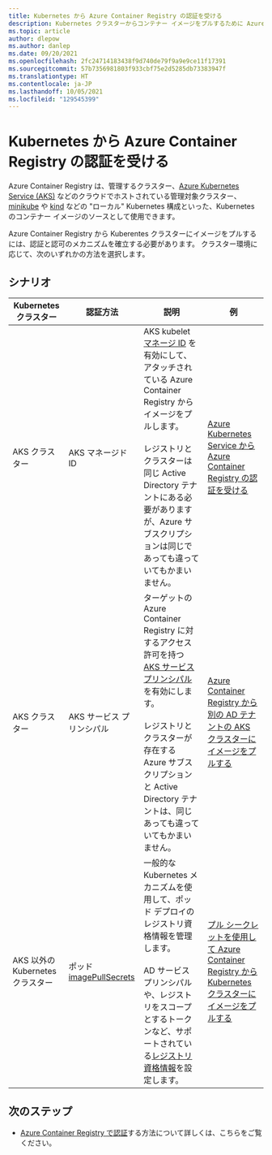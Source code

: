 ```yaml
---
title: Kubernetes から Azure Container Registry の認証を受ける
description: Kubernetes クラスターからコンテナー イメージをプルするために Azure Container Registry を認証するためのオプションとシナリオの概要
ms.topic: article
author: dlepow
ms.author: danlep
ms.date: 09/20/2021
ms.openlocfilehash: 2fc24714183438f9d740de79f9a9e9ce11f17391
ms.sourcegitcommit: 57b7356981803f933cbf75e2d5285db73383947f
ms.translationtype: HT
ms.contentlocale: ja-JP
ms.lasthandoff: 10/05/2021
ms.locfileid: "129545399"
---
```

# <a name="scenarios-to-authenticate-with-azure-container-registry-from-kubernetes"></a>Kubernetes から Azure Container Registry の認証を受ける


Azure Container Registry は、管理するクラスター、[Azure Kubernetes Service (AKS)](../aks/intro-kubernetes.md) などのクラウドでホストされている管理対象クラスター、[minikube](https://minikube.sigs.k8s.io/) や [kind](https://kind.sigs.k8s.io/) などの "ローカル" Kubernetes 構成といった、Kubernetes のコンテナー イメージのソースとして使用できます。 

Azure Container Registry から Kuberentes クラスターにイメージをプルするには、認証と認可のメカニズムを確立する必要があります。 クラスター環境に応じて、次のいずれかの方法を選択します。

## <a name="scenarios"></a>シナリオ

| Kubernetes クラスター |認証方法  | 説明  | 例 | 
|---------|---------|---------|----------|
| AKS クラスター |AKS マネージド ID    |  AKS kubelet [マネージ ID](../aks/use-managed-identity.md) を有効にして、アタッチされている Azure Container Registry からイメージをプルします。<br/><br/> レジストリとクラスターは同じ Active Directory テナントにある必要がありますが、Azure サブスクリプションは同じであっても違っていてもかまいません。      | [Azure Kubernetes Service から Azure Container Registry の認証を受ける](../aks/cluster-container-registry-integration.md?toc=/azure/container-registry/toc.json&bc=/azure/container-registry/breadcrumb/toc.json)| 
| AKS クラスター | AKS サービス プリンシパル     | ターゲットの Azure Container Registry に対するアクセス許可を持つ [AKS サービス プリンシパル](../aks/kubernetes-service-principal.md)を有効にします。<br/><br/>レジストリとクラスターが存在する Azure サブスクリプションと Active Directory テナントは、同じあっても違っていてもかまいません。        | [Azure Container Registry から別の AD テナントの AKS クラスターにイメージをプルする](authenticate-aks-cross-tenant.md)
| AKS 以外の Kubernetes クラスター |ポッド [imagePullSecrets](https://kubernetes.io/docs/tasks/configure-pod-container/pull-image-private-registry/)   |  一般的な Kubernetes メカニズムを使用して、ポッド デプロイのレジストリ資格情報を管理します。<br/><br/>AD サービス プリンシパルや、レジストリをスコープとするトークンなど、サポートされている[レジストリ資格情報](container-registry-authentication.md)を設定します。  | [プル シークレットを使用して Azure Container Registry から Kubernetes クラスターにイメージをプルする](container-registry-auth-kubernetes.md) | 



## <a name="next-steps"></a>次のステップ

* [Azure Container Registry で認証](container-registry-authentication.md)する方法について詳しくは、こちらをご覧ください。
